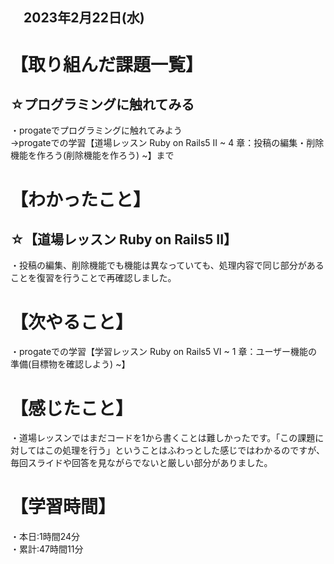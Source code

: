 ## 　2023年2月22日(水)
# 【取り組んだ課題一覧】
## ☆プログラミングに触れてみる
・progateでプログラミングに触れてみよう  
→progateでの学習【道場レッスン Ruby on Rails5 II ~ 4 章：投稿の編集・削除機能を作ろう(削除機能を作ろう) ~】まで
# 【わかったこと】
## ☆【道場レッスン Ruby on Rails5 II】
・投稿の編集、削除機能でも機能は異なっていても、処理内容で同じ部分があることを復習を行うことで再確認しました。
# 【次やること】
・progateでの学習【学習レッスン Ruby on Rails5 VI ~ 1 章：ユーザー機能の準備(目標物を確認しよう) ~】
# 【感じたこと】
・道場レッスンではまだコードを1から書くことは難しかったです。「この課題に対してはこの処理を行う」ということはふわっとした感じではわかるのですが、毎回スライドや回答を見ながらでないと厳しい部分がありました。
# 【学習時間】
・本日:1時間24分  
・累計:47時間11分
